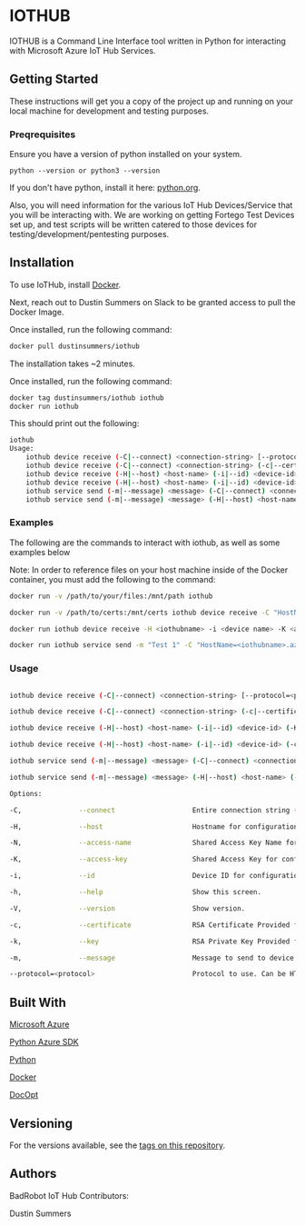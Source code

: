 # IOTHUB

IOTHUB is a Command Line Interface tool written in Python for interacting with Microsoft Azure IoT Hub Services.

## Getting Started

These instructions will get you a copy of the project up and running on your local machine for development and testing purposes.

### Preqrequisites

Ensure you have a version of python installed on your system.
```
python --version or python3 --version
```
If you don't have python, install it here: [python.org](https://www.python.org/downloads/).

Also, you will need information for the various IoT Hub Devices/Service that you will be interacting with.  We are working on getting Fortego Test Devices set up, and test scripts will be written catered to those devices for testing/development/pentesting purposes.

## Installation

To use IoTHub, install [Docker](https://www.docker.com/get-started).

Next, reach out to Dustin Summers on Slack to be granted access to pull the Docker Image.

Once installed, run the following command:

```bash
docker pull dustinsummers/iothub
```

The installation takes ~2 minutes.

Once installed, run the following command:

```bash
docker tag dustinsummers/iothub iothub
docker run iothub
```

This should print out the following:

```bash
iothub
Usage:
    iothub device receive (-C|--connect) <connection-string> [--protocol=<protocol>]
    iothub device receive (-C|--connect) <connection-string> (-c|--certificate) <RSA-cert> (-k|--key) <RSA-key> [--protocol=<protocol>]
    iothub device receive (-H|--host) <host-name> (-i|--id) <device-id> (-K|--access-key) <access-key> [--protocol=<protocol>]
    iothub device receive (-H|--host) <host-name> (-i|--id) <device-id> (-c|--certificate) <RSA-cert> (-k|--key) <RSA-key> [--protocol=<protocol>]
    iothub service send (-m|--message) <message> (-C|--connect) <connection-string> (-i|--id) <device-id> [--protocol=<protocol>]
    iothub service send (-m|--message) <message> (-H|--host) <host-name> (-N|--access-name) <access-name> (-K|--access-key) <access-key> (-i|--id) <device-id> [--protocol=<protocol>]

```

### Examples
The following are the commands to interact with iothub, as well as some examples below

Note: In order to reference files on your host machine inside of the Docker container, you must add the following to the command:

```bash
docker run -v /path/to/your/files:/mnt/path iothub
```

```bash
docker run -v /path/to/certs:/mnt/certs iothub device receive -C "HostName=<iothubname>.azure-devices.net;DeviceId=<device name>;x509=true" -c /mnt/certs/new-device.cert.pem -k /mnt/certs/new-device.key.pem --protocol=MQTT
```

```bash
docker run iothub device receive -H <iothubname> -i <device name> -K <access-key>
```

```bash
docker run iothub service send -m "Test 1" -C "HostName=<iothubname>.azure-devices.net;SharedAccessKeyName=<access name>;SharedAccessKey=<access key>" -i <name of device to send message to> --protocol=AMQP
```

### Usage
```bash

iothub device receive (-C|--connect) <connection-string> [--protocol=<protocol>]

iothub device receive (-C|--connect) <connection-string> (-c|--certificate) <RSA-cert> (-k|--key) <RSA-key> [--protocol=<protocol>]

iothub device receive (-H|--host) <host-name> (-i|--id) <device-id> (-K|--access-key) <access-key> [--protocol=<protocol>]

iothub device receive (-H|--host) <host-name> (-i|--id) <device-id> (-c|--certificate) <RSA-cert> (-k|--key) <RSA-key> [--protocol=<protocol>]

iothub service send (-m|--message) <message> (-C|--connect) <connection-string> (-i|--id) <device-id> [--protocol=<protocol>]

iothub service send (-m|--message) <message> (-H|--host) <host-name> (-N|--access-name) <access-name> (-K|--access-key) <access-key> (-i|--id) <device-id> [--protocol=<protocol>]

Options:

-C,              --connect                   Entire connection string (see example below for sample connection string)

-H,              --host                      Hostname for configuration of ConnectionString

-N,              --access-name               Shared Access Key Name for configuration of connection String

-K,              --access-key                Shared Access Key for configuration of Connection String

-i,              --id                        Device ID for configuration of Connection String

-h,              --help                      Show this screen.

-V,              --version                   Show version.

-c,              --certificate               RSA Certificate Provided for access to device

-k,              --key                       RSA Private Key Provided for access to device

-m,              --message                   Message to send to device

--protocol=<protocol>                        Protocol to use. Can be HTTP, AMQP, AMQP_WS, MQTT, MQTT_WS. [default: AMQP]
```

## Built With
[Microsoft Azure](https://portal.azure.com)

[Python Azure SDK](https://github.com/Azure/azure-iot-sdk-python/blob/master/doc/python-devbox-setup.md)

[Python](https://www.python.org/downloads)

[Docker](https://www.docker.com)

[DocOpt](https://docopt.org)

## Versioning
For the versions available, see the [tags on this repository](https://github.com/dustinsummers/iothub/tags).

## Authors
BadRobot IoT Hub Contributors:

Dustin Summers
